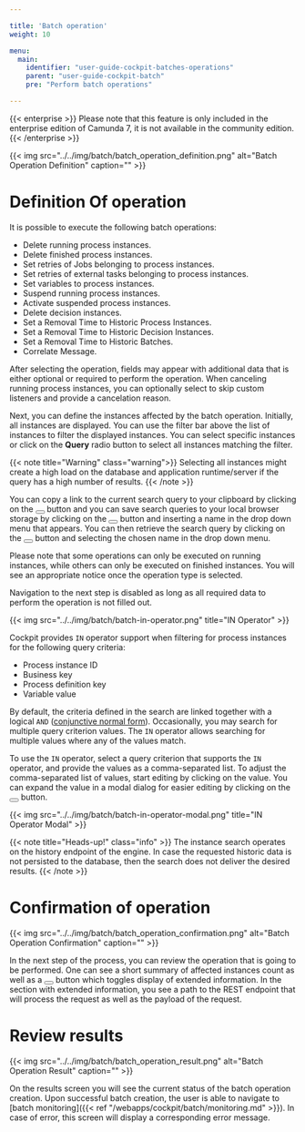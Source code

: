```yaml
---

title: 'Batch operation'
weight: 10

menu:
  main:
    identifier: "user-guide-cockpit-batches-operations"
    parent: "user-guide-cockpit-batch"
    pre: "Perform batch operations"

---
```


{{< enterprise >}}
Please note that this feature is only included in the enterprise edition of Camunda 7, it is not available in the community edition.
{{< /enterprise >}}

{{< img src="../../img/batch/batch_operation_definition.png" alt="Batch Operation Definition" caption="" >}}

# Definition Of operation

It is possible to execute the following batch operations:

- Delete running process instances. 
- Delete finished process instances.
- Set retries of Jobs belonging to process instances.
- Set retries of external tasks belonging to process instances.
- Set variables to process instances.
- Suspend running process instances.
- Activate suspended process instances.
- Delete decision instances.
- Set a Removal Time to Historic Process Instances.
- Set a Removal Time to Historic Decision Instances.
- Set a Removal Time to Historic Batches.
- Correlate Message.

After selecting the operation, fields may appear with additional data that is either optional or required to perform the operation. When canceling running process instances, you can optionally select to skip custom listeners and provide a cancelation reason. 

Next, you can define the instances affected by the batch operation. Initially, all instances are displayed. You can use the filter bar above the list of instances to filter the displayed instances.
You can select specific instances or click on the **Query** radio button to select all instances matching the filter.

{{< note title="Warning" class="warning">}}
Selecting all instances might create a high load on the database and application runtime/server if the query has a high number of results.
{{< /note >}}

You can copy a link to the current search query to your clipboard by clicking on the <button class="btn btn-xs"><i class="glyphicon glyphicon-link"></i></button> button and you can save search queries to your local browser storage by clicking on the <button class="btn btn-xs"><i class="glyphicon glyphicon-floppy-disk"></i></button> button and inserting a name in the drop down menu that appears. You can then retrieve the search query by clicking on the <button class="btn btn-xs"><i class="glyphicon glyphicon-floppy-disk"></i></button> button and selecting the chosen name in the drop down menu.

Please note that 
some operations can only be executed on running instances, while others can only be executed on finished instances. You will see an
appropriate notice once the operation type is selected. 

Navigation to the next step is disabled as long as all required data to perform the operation is not filled out.

{{< img src="../../img/batch/batch-in-operator.png" title="IN Operator" >}}

Cockpit provides `IN` operator support when filtering for process instances for the following query criteria:

* Process instance ID
* Business key
* Process definition key
* Variable value

By default, the criteria defined in the search are linked together with a logical `AND` ([conjunctive normal form](https://en.wikipedia.org/wiki/Conjunctive_normal_form)).
Occasionally, you may search for multiple query criterion values. The `IN` operator allows searching for multiple values where any of the values match.

To use the `IN` operator, select a query criterion that supports the `IN` operator, and provide the values as a comma-separated list. To adjust the comma-separated list of values,
start editing by clicking on the value. You can expand the value in a modal dialog for easier editing by clicking on the <button class="btn btn-xs"><i class="glyphicon glyphicon-resize-full"></i></button> button.

{{< img src="../../img/batch/batch-in-operator-modal.png" title="IN Operator Modal" >}}

{{< note title="Heads-up!" class="info" >}}
  The instance search operates on the history endpoint of the engine. In case the requested historic data is not persisted to the database, then the search does not deliver the desired results.
{{< /note >}}

# Confirmation of operation

{{< img src="../../img/batch/batch_operation_confirmation.png" alt="Batch Operation Confirmation" caption="" >}}

In the next step of the process, you can review the operation that is going to be performed. One can see a short summary of affected instances
count as well as a <button class="btn btn-xs"><i class="glyphicon glyphicon-eye-open"></i></button> button which toggles display of extended information. In the section with extended information, you see a path to the REST endpoint that will process the request as well as the payload of the request.

# Review results

{{< img src="../../img/batch/batch_operation_result.png" alt="Batch Operation Result" caption="" >}}

On the results screen you will see the current status of the batch operation creation. Upon successful batch creation, the user is able to
navigate to [batch monitoring]({{< ref "/webapps/cockpit/batch/monitoring.md" >}}). In case of error, this screen will display a corresponding error message.
